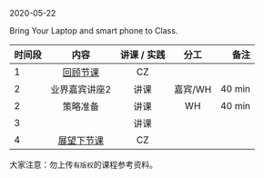  

2020-05-22

Bring Your Laptop and smart phone to Class. 


|  时间段  |  内容    | 讲课 / 实践     |  分工  |备注       |
| :---    |   :----:    |   :----:    |    :----:    |       ---: |
|    1    | [回顾节课](../WW13/WW13-Plan.md)    |  CZ   |        |        |
|    2    |  业界嘉宾讲座2     |  讲课 |      嘉宾/WH      |   40 min    |
|    2    |  策略准备    |  讲课 |      WH      |   40 min    |
|    3    |       |    讲课     |        |     |
|    4    | [展望下节课](WW15/WW15-Plan.md)     |  CZ   |      |        |



大家注意：勿上传``有版权``的课程参考资料。
